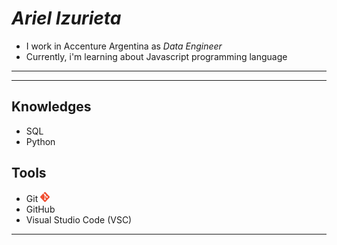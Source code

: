 # *Ariel Izurieta*
* I work in Accenture Argentina  as *Data Engineer*
* Currently, i'm learning about Javascript programming language


***
***
## Knowledges
* SQL
* Python

## Tools
* Git ![]()<img src="./images/logo-git.png"  width="15" height=16>
* GitHub
* Visual Studio Code (VSC)
***





